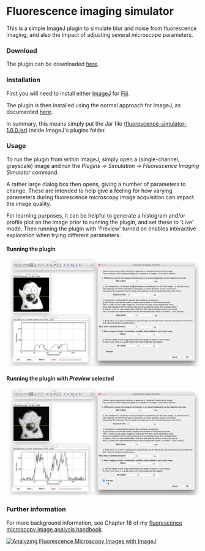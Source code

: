 # Fluorescence imaging simulator
This is a simple ImageJ plugin to simulate blur and noise from fluorescence imaging, and also the impact of adjusting several microscope parameters.

### Download
The plugin can be downloaded [here](https://github.com/petebankhead/fluorescence-simulator/releases/download/1.0.0/fluorescence_simulator-1.0.0.jar).

### Installation
First you will need to install either [ImageJ](https://imagej.nih.gov/ij/) for [Fiji](www.fiji.sc).

The plugin is then installed using the normal approach for ImageJ, as documented [here](http://imagej.net/Installing_3rd_party_plugins).

In summary, this means simply put the Jar file ([fluorescence-simulator-1.0.0.jar](https://github.com/petebankhead/fluorescence-simulator/releases/download/1.0.0/fluorescence_simulator-1.0.0.jar)) inside ImageJ's plugins folder.


### Usage
To run the plugin from within ImageJ, simply open a (single-channel, grayscale) image and run the *Plugins &rarr; Simulation &rarr; Fluorescence Imaging Simulator* command.

A rather large dialog box then opens, giving a number of parameters to change.  These are intended to help give a feeling for how varying parameters during fluorescence microscopy image acquisition can impact the image quality.

For learning purposes, it can be helpful to generate a histogram and/or profile plot on the image prior to running the plugin, and set these to 'Live' mode.  Then running the plugin with 'Preview' turned on enables interactive exploration when trying different parameters.

#### Running the plugin
![Running the plugin](images/Fluorescence_simulator_orig.jpg)

#### Running the plugin with *Preview* selected
![Running the plugin with preview](images/Fluorescence_simulator_previewing.jpg)



### Further information
For more background information, see Chapter 18 of my [fluorescence microscopy image analysis handbook](http://go.qub.ac.uk/imagej-intro).

[![Analyzing Fluorescence Microscopy Images with ImageJ](http://blogs.qub.ac.uk/ccbg/files/2014/05/2014-05-Analyzing_fluorescence_cover.jpg)](http://go.qub.ac.uk/imagej-intro)
